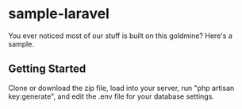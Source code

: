 # sample-laravel
You ever noticed most of our stuff is built on this goldmine? Here's a sample.

## Getting Started
Clone or download the zip file, load into your server, run "php artisan key:generate", and edit the .env file for your database settings. 

